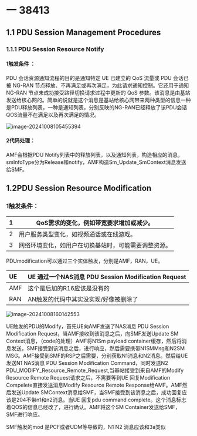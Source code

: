 # 一 38413 

## 1.1 PDU Session Management Procedures

### 1.1.1 PDU Session Resource Notify

#### 1触发条件 ：

   PDU 会话资源通知流程的目的是通知特定 UE 已建立的 QoS 流量或 PDU 会话已被 NG-RAN 节点释放、不再满足或再次满足，为此请求通知控制。它还用于通知 NG-RAN 节点未成功接受路径切换请求过程中更新的 QoS 参数。该消息是由基站发送给核心网的。简单的说就是这个消息是基站给核心网带来两种类型的信息一种是PDU释放列表，一种是通知列表，分别反映的NG-RAN已经释放了该PDU会话QOS流量不在满足以及再次满足的情况。

![image-20241008105455394](C:\Users\86198\AppData\Roaming\Typora\typora-user-images\image-20241008105455394.png)

#### 2代码处理：

AMF会根据PDU Notify列表中的释放列表，以及通知列表，构造相应的消息，smInfoType分为Release和notify，AMF构造Sm_Update_SmContext消息发送给SMF。

## 1.2PDU Session Resource Modification

### 1触发条件：

| 1    | QoS需求的变化，例如带宽要求增加或减少。              |
| ---- | ---------------------------------------------------- |
| 2    | 用户服务类型变化，如视频通话或在线游戏。             |
| 3    | 网络环境变化，如用户在切换基站时，可能需要调整资源。 |

PDUmodification可以通过三个实体触发，分别是AMF，RAN，UE。

| UE   | UE 通过一个NAS消息 PDU Session Modification Request |
| :--- | --------------------------------------------------- |
| AMF  | 这个是后加的R16应该是没有的                         |
| RAN  | AN触发的代码中其实没实现/好像被删除了               |

![image-20241008160142553](C:\Users\86198\AppData\Roaming\Typora\typora-user-images\image-20241008160142553.png)

UE触发的PDU的Modify，首先UE向AMF发送了NAS消息 PDU Session Modification Request，当AMF接收到该消息之后，向SMF发送Update SM Context消息，（code的处理）AMF将N1Sm payload container缓存，然后将消息发送，SMF接受到该消息之后，进行响应，然后需要携带N1SMMsg和N2SM MSG。AMF接受到SMF的RSP之后需要，分别获取N1消息和N2消息。然后给UE发送N1 NAS消息 PDU Session Modification Command，同时发送N2 PDU_MODIFY_Resource_Remote_Request,当基站接受到来自AMF的Modify Resource Remote Request请求之后，不需要等到UE 回复Modification Compelete直接发送消息Modify Resource Remote Response给AMF。AMF然后发送Update SMContext消息给SMF，当SMF接受到该消息之后，成功回复应该是204不带n1和n2消息。当UE 回复pdu command complete。这个消息标志着QOS的信息已经改了，进行确认。AMF将这个SM Container发送给SMF，SMF进行响应。

SMF触发的mod 是PCF或者UDM等导致的，N1 N2 消息应该和3a类似

